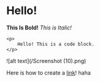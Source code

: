 # Hello!

**This Is Bold!**
*This is Italic!*

```
<p>
	Hello! This is a code block.
</p>
```

![alt text](/Screenshot (10).png)

Here is how to create a [link](http://daringfireball.net/projects/markdown/syntax)!
haha